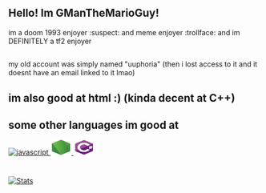 ## Hello! Im GManTheMarioGuy!

im a doom 1993 enjoyer :suspect:
and meme enjoyer :trollface:
and im DEFINITELY a tf2 enjoyer

##
my old account was simply named "uuphoria" (then i lost access to it and it doesnt have an email linked to it lmao)

## im also good at html :) (kinda decent at C++)

## some other languages im good at
<div align="left">
  <a href="https://developer.mozilla.org/en-US/docs/Web/JavaScript" target="_blank">
    <img src="https://cdn.jsdelivr.net/gh/devicons/devicon/icons/javascript/javascript-original.svg" height="30" width="42" alt="javascript" />
  </a>
  <a href="https://nodejs.org/" target="_blank">
    <img src="https://raw.githubusercontent.com/devicons/devicon/6910f0503efdd315c8f9b858234310c06e04d9c0/icons/nodejs/nodejs-original.svg" height="30" width="42" alt="nodejs" />
  </a>
  <a href="https://docs.microsoft.com/en-us/dotnet/csharp/" target="_blank">
    <img src="https://raw.githubusercontent.com/devicons/devicon/6910f0503efdd315c8f9b858234310c06e04d9c0/icons/csharp/csharp-original.svg" height="30" width="42" alt="C#" />
  </a>
</div>

#
[![Stats](https://github-readme-stats.vercel.app/api?username=anuraghazra)](https://github.com/GManTheMarioGuy)
